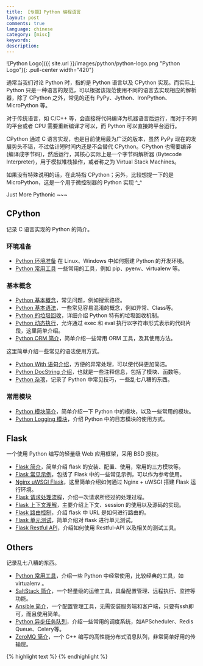 ```yaml
---
title: 【专题】Python 编程语言
layout: post
comments: true
language: chinese
category: [misc]
keywords:
description:
---
```


<!-- more -->

![Python Logo]({{ site.url }}/images/python/python-logo.png "Python Logo"){: .pull-center width="420"}

通常当我们讨论 Python 时，指的是 Python 语言以及 CPython 实现。而实际上 Python 只是一种语言的规范，可以根据该规范使用不同的语言去实现相应的解析器，除了 CPython 之外，常见的还有 PyPy、Jython、IronPython、MicroPython 等。

对于传统语言，如 C/C++ 等，会直接将代码编译为机器语言后运行，而对于不同的平台或者 CPU 需要重新编译才可以，而 Python 可以直接跨平台运行。

CPython 通过 C 语言实现，也是目前使用最为广泛的版本，虽然 PyPy 现在的发展势头不错，不过估计短时间内还是不会替代 CPython。CPython 也需要编译 (编译成字节码)，然后运行，其核心实际上是一个字节码解析器 (Bytecode Interpreter)，用于模拟堆栈操作，或者称之为 Virtual Stack Machines。

如果没有特殊说明的话，在此特指 CPython；另外，比较想提一下的是 MicroPython，这是一个用于微控制器的 Python 实现 ^_^

Just More Pythonic ~~~

## CPython

记录 C 语言实现的 Python 的简介。

### 环境准备

* [Python 环境准备](/post/python-environment-prepare.html) 在 Linux、Windows 中如何搭建 Python 的开发环境。
* [Python 常用工具](/post/python-most-useful-tools.html) 一些常用的工具，例如 pip、pyenv、virtualenv 等。

### 基本概念

* [Python 基本概念](/post/python-basic-introduce.html)，常见问题，例如搜索路径。
* [Python 基本语法](/post/python-basic-syntax-introduce.html)，一些常见容易混淆的概念，例如异常、Class等。
* [Python 的垃圾回收](/post/python-garbage-collection.html)，详细介绍 Python 特有的垃圾回收机制。
* [Python 动态执行](/post/python-eval.html)，允许通过 exec 和 eval 执行以字符串形式表示的代码片段，这里简单介绍。
* [Python ORM 简介](/post/python-orm-introduce.html)，简单介绍一些常用 ORM 工具，及其使用方法。

这里简单介绍一些常见的语法使用方式。

* [Python With 语句介绍](/post/python-basic-syntax-with-introduce.html)，方便的异常处理，可以使代码更加简洁。
* [Python DocString 介绍](/post/python-basic-syntax-docstring-introduce.html)，也就是一些注释信息，包括了模块、函数等。
* [Python 杂项](/post/python-tips.html)，记录了 Python 中常见技巧，一些乱七八糟的东西。

### 常用模块

* [Python 模块简介](/post/python-modules.html)，简单介绍一下 Python 中的模块，以及一些常用的模块。
* [Python Logging 模块](/post/python-modules-logging.html)，介绍 Python 中的日志模块的使用方式。

## Flask

一个使用 Python 编写的轻量级 Web 应用框架，采用 BSD 授权。

* [Flask 简介](/post/flask-introduce.html)，简单介绍 flask 的安装、配置、使用，常用的三方模块等。
* [Flask 常见示例](/post/flask-tips.html)，包括了 Flask 中的一些常见示例，可以作为参考使用。
* [Nginx uWSGI Flask](/post/nginx-uwsgi-flask.html)，这里简单介绍如何通过 Nginx + uWSGI 搭建 Flask 运行环境。
* [Flask 请求处理流程](/post/flask-request-process.html)，介绍一次请求所经过的处理过程。
* [Flask 上下文理解](/post/flask-context.html)，主要介绍上下文、session 的使用以及源码的实现。
* [Flask 路由控制](/post/flask-route.html)，介绍 flask 中 URL 是如何进行路由的。
* [Flask 单元测试](/post/flask-unittest.html)，简单介绍对 flask 进行单元测试。
* [Flask Restful API](/post/flask-basic-restfull-api-and-test.html)，介绍如何使用 Restful-API 以及相关的测试工具。


<!--
* [Flask 完整例子](/post/flask-examples.html)，实际上就是 Flask 中的完整示例，包括了单元测试等相关的内容。
-->

## Others

记录乱七八糟的东西。

* [Python 常用工具](/post/python-most-useful-tools.html)，介绍一些 Python 中经常使用，比较经典的工具，如 virtualenv 。
* [SaltStack 简介](/post/saltstack-introduce.html)，一个轻量级的运维工具，具备配置管理、远程执行、监控等功能。
* [Ansible 简介](/post/python-ansible.html)，一个配置管理工具，无需安装服务端和客户端，只要有ssh即可，而且使用简单。
* [Python 异步任务队列](/post/python-async-queue.html)，介绍一些常用的调度系统，如APScheduler、Redis Queue、Celery等。
* [ZeroMQ 简介](/post/zeromq-introduce.html)，一个 C++ 编写的高性能分布式消息队列，非常简单好用的传输层。


{% highlight text %}
{% endhighlight %}
